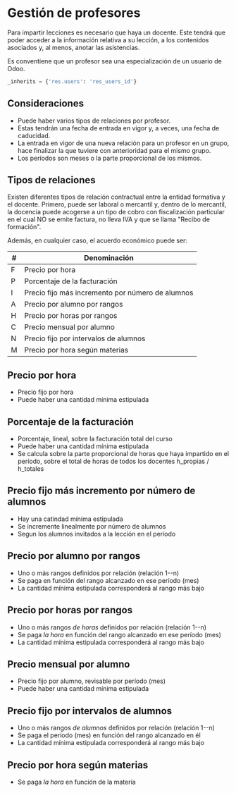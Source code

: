 # Gestión de profesores

Para impartir lecciones es necesario que haya un docente. Este tendrá que poder
acceder a la información relativa a su lección, a los contenidos asociados y,
al menos, anotar las asistencias.

Es conventiene que un profesor sea una especialización de un usuario de Odoo.

```python
_inherits = {'res.users': 'res_users_id'}
```

## Consideraciones

- Puede haber varios tipos de relaciones por profesor.
- Estas tendrán una fecha de entrada en vigor y, a veces, una fecha de caducidad.
- La entrada en vigor de una nueva relación para un profesor en un grupo, hace
finalizar la que tuviere con anterioridad para el mismo grupo.
- Los períodos son meses o la parte proporcional de los mismos.

## Tipos de relaciones

Existen diferentes tipos de relación contractual entre la entidad formativa y
el docente. Primero, puede ser laboral o mercantil y, dentro de lo mercantil,
la docencia puede acogerse a un tipo de cobro con fiscalización particular en
el cual NO se emite factura, no lleva IVA y que se llama "Recibo de formación".

Además, en cualquier caso, el acuerdo económico puede ser:

| # | Denominación                                      |
| - | ------------------------------------------------- |
| F | Precio por hora                                   |
| P | Porcentaje de la facturación                      |
| I | Precio fijo más incremento por número de alumnos  |
| A | Precio por alumno por rangos                      |
| H | Precio por horas por rangos                       |
| C | Precio mensual por alumno                         |
| N | Precio fijo por intervalos de alumnos             |
| M | Precio por hora según materias                    |


## Precio por hora

- Precio fijo por hora
- Puede haber una cantidad mínima estipulada

## Porcentaje de la facturación

- Porcentaje, lineal, sobre la facturación total del curso
- Puede haber una cantidad mínima estipulada
- Se calcula sobre la parte proporcional de horas que haya impartido en el
período, sobre el total de horas de todos los docentes h_propias / h_totales

## Precio fijo más incremento por número de alumnos

- Hay una catindad mínima estipulada
- Se incremente linealmente por número de alumnos
- Segun los alumnos invitados a la lección en el período

## Precio por alumno por rangos

- Uno o más rangos definidos por relación (relación 1--n)
- Se paga en función del rango alcanzado en ese período (mes)
- La cantidad mínima estipulada corresponderá al rango más bajo

## Precio por horas por rangos

- Uno o más rangos *de horas* definidos por relación (relación 1--n)
- Se paga *la hora* en función del rango alcanzado en ese período (mes)
- La cantidad mínima estipulada corresponderá al rango más bajo

## Precio mensual por alumno

- Precio fijo por alumno, revisable por período (mes)
- Puede haber una cantidad mínima estipulada

## Precio fijo por intervalos de alumnos

- Uno o más rangos *de alumnos* definidos por relación (relación 1--n)
- Se paga el período (mes) en función del rango alcanzado en él
- La cantidad mínima estipulada corresponderá al rango más bajo

## Precio por hora según materias

- Se paga *la hora* en función de la materia


